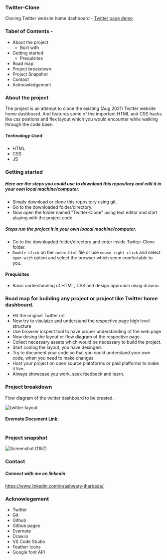 ### Twitter-Clone
Cloning Twitter website home dashboard - [Twitter page demo](https://ashwary-jharbade.github.io/Twitter-Clone/)

### Tabel of Contents -
- About the project
  - Built with
- Getting started
  - Prequisites
- Road map
- Project breakdown
- Project Snapshot
- Contact
- Acknowledgement

### About the project
The project is an attempt to clone the existing (Aug 2021) Twitter website home dashboard. And features some of the important HTML and CSS hacks like css postions and flex layout which you would encounter while walking through the code base. 

##### Technology Used
- HTML
- CSS
- JS

### Getting started
##### Here are the steps you could use to download this repository and edit it in your own local machine/computer.
- Simply download or clone this repository using git.
- Go to the downloaded folder/directory.
- Now open the folder named "Twitter-Clone" using text editor and start playing with the project code.

##### Steps run the project it in your own loacal machine/computer.
- Go to the downloaded folder/directory and enter inside Twitter-Clone folder.
- `Double click` on the `index.html` file or use `mouse right click` and select `open with` option and select the browser which seem comfortable to you.

#### Prequisites
- Basic understanding of HTML, CSS and design approach uisng draw.io.

### Road map for building any project or project like Twitter home dashboard.
- Hit the original Twitter url.
- Now try to visulaize and understand the respective page high level structure
- Use browser inspect tool to have proper understanding of the web page
- Now desing the layout or flow diagram of the respective page.
- Collect necessary assets which would be necessary to build the project.
- Start coding the layout, you have desinged.
- Try to document your code so that you could understand your own code, when you need to make changes
- Host your project on open source platoforms or paid platforms to make it live.
- Always showcase you work, seek feedback and learn.

### Project breakdown
Flow diagram of the twitter dashboard to be created. 

![twitter-layout](https://user-images.githubusercontent.com/55127977/129687395-8460bb27-b021-42eb-aafb-e25bfafcdc18.png)

#### Evernote Document Link:
```
```
### Project snapshot

![Screenshot (1187)](https://user-images.githubusercontent.com/55127977/130099272-2b4f8027-e5b1-4ded-8f86-48988638831d.png)

### Contact

##### Connect with me on linkedin
https://www.linkedin.com/in/ashwary-jharbade/

### Acknowlegement
- Twitter
- Git
- Github
- Github pages
- Evernote
- Draw.io
- VS Code Studio
- Feather Icons
- Google font API







